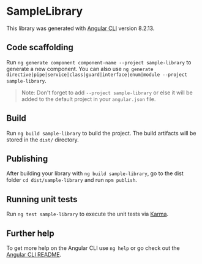 # SampleLibrary

This library was generated with [Angular CLI](https://github.com/angular/angular-cli) version 8.2.13.

## Code scaffolding

Run `ng generate component component-name --project sample-library` to generate a new component. You can also use `ng generate directive|pipe|service|class|guard|interface|enum|module --project sample-library`.
> Note: Don't forget to add `--project sample-library` or else it will be added to the default project in your `angular.json` file. 

## Build

Run `ng build sample-library` to build the project. The build artifacts will be stored in the `dist/` directory.

## Publishing

After building your library with `ng build sample-library`, go to the dist folder `cd dist/sample-library` and run `npm publish`.

## Running unit tests

Run `ng test sample-library` to execute the unit tests via [Karma](https://karma-runner.github.io).

## Further help

To get more help on the Angular CLI use `ng help` or go check out the [Angular CLI README](https://github.com/angular/angular-cli/blob/master/README.md).
